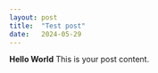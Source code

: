 ```yaml
---
layout: post
title:  "Test post"
date:   2024-05-29
---
```


**Hello World** This is your post content.
